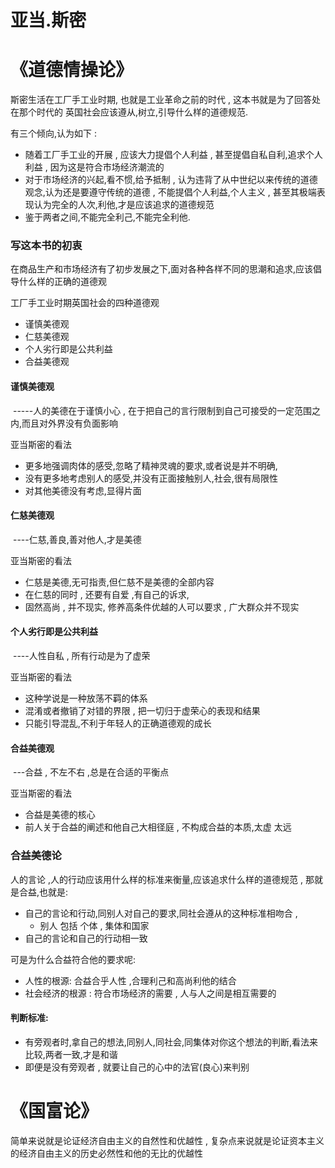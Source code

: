 # 亚当.斯密

# 《道德情操论》

斯密生活在工厂手工业时期, 也就是工业革命之前的时代 , 这本书就是为了回答处在那个时代的 英国社会应该遵从,树立,引导什么样的道德规范.

有三个倾向,认为如下 :

+ 随着工厂手工业的开展 , 应该大力提倡个人利益 , 甚至提倡自私自利,追求个人利益 , 因为这是符合市场经济潮流的
+ 对于市场经济的兴起,看不惯,给予抵制 , 认为违背了从中世纪以来传统的道德观念,认为还是要遵守传统的道德 , 不能提倡个人利益,个人主义 , 甚至其极端表现认为完全的人次,利他,才是应该追求的道德规范
+ 鉴于两者之间,不能完全利己,不能完全利他.

### 写这本书的初衷

在商品生产和市场经济有了初步发展之下,面对各种各样不同的思潮和追求,应该倡导什么样的正确的道德观



工厂手工业时期英国社会的四种道德观

+ 谨慎美德观
+ 仁慈美德观
+ 个人劣行即是公共利益
+ 合益美德观

#### 谨慎美德观

​		-----人的美德在于谨慎小心 , 在于把自己的言行限制到自己可接受的一定范围之内,而且对外界没有负面影响

亚当斯密的看法

+ 更多地强调肉体的感受,忽略了精神灵魂的要求,或者说是并不明确,
+ 没有更多地考虑别人的感受,并没有正面接触别人,社会,很有局限性
+ 对其他美德没有考虑,显得片面

#### 仁慈美德观

​		----仁慈,善良,善对他人,才是美德

亚当斯密的看法

+ 仁慈是美德,无可指责,但仁慈不是美德的全部内容
+ 在仁慈的同时 , 还要有自爱 ,有自己的诉求,
+ 固然高尚 , 并不现实, 修养高条件优越的人可以要求 , 广大群众并不现实



#### 个人劣行即是公共利益

​		----人性自私 , 所有行动是为了虚荣 

亚当斯密的看法

+ 这种学说是一种放荡不羁的体系
+ 混淆或者撤销了对错的界限 , 把一切归于虚荣心的表现和结果
+ 只能引导混乱,不利于年轻人的正确道德观的成长

#### 合益美德观

​		---合益 , 不左不右 ,总是在合适的平衡点

亚当斯密的看法

+ 合益是美德的核心
+ 前人关于合益的阐述和他自己大相径庭 , 不构成合益的本质,太虚 太远

 

### 合益美德论

人的言论 ,人的行动应该用什么样的标准来衡量,应该追求什么样的道德规范 , 那就是合益,也就是:

+ 自己的言论和行动,同别人对自己的要求,同社会遵从的这种标准相吻合 ,
  + 别人 包括 个体 , 集体和国家
+ 自己的言论和自己的行动相一致

可是为什么合益符合他的要求呢:

+ 人性的根源: 合益合乎人性 ,合理利己和高尚利他的结合
+ 社会经济的根源 : 符合市场经济的需要 , 人与人之间是相互需要的

#### 判断标准:

+ 有旁观者时,拿自己的想法,同别人,同社会,同集体对你这个想法的判断,看法来比较,两者一致,才是和谐
+ 即便是没有旁观者 , 就要让自己的心中的法官(良心)来判别



# 《国富论》



简单来说就是论证经济自由主义的自然性和优越性 , 复杂点来说就是论证资本主义的经济自由主义的历史必然性和他的无比的优越性